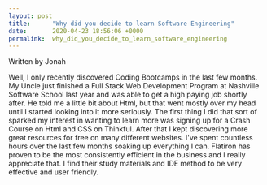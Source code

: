 ```yaml
---
layout: post
title:      "Why did you decide to learn Software Engineering"
date:       2020-04-23 18:56:06 +0000
permalink:  why_did_you_decide_to_learn_software_engineering
---
```


Written by Jonah

Well, I only recently discovered Coding Bootcamps in the last few months. My Uncle just finished a Full Stack Web Development Program at Nashville Software School last year and was able to get a high paying job shortly after. He told me a little bit about Html, but that went mostly over my head until I started looking into it more seriously. The first thing I did that sort of sparked my interest in wanting to learn more was signing up for a Crash Course on Html and CSS on Thinkful. After that I kept discovering more great resources for free on many different websites. I've spent countless hours over the last few months soaking up everything I can. Flatiron has proven to be the most consistently efficient in the business and I really appreciate that. I find their study materials and IDE method to be very effective and user friendly.
